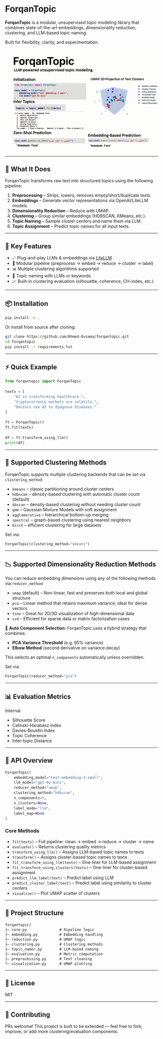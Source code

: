 # ForqanTopic

**ForqanTopic** is a modular, unsupervised topic modeling library that combines state-of-the-art embeddings, dimensionality reduction, clustering, and LLM-based topic naming.

Built for flexibility, clarity, and experimentation.


![ForqanTopic Overview](images/forqantopic.jpeg)

---

## 🔧 What It Does

ForqanTopic transforms raw text into structured topics using the following pipeline:

1. **Preprocessing** – Strips, lowers, removes empty/short/duplicate texts.
2. **Embeddings** – Generate vector representations via OpenAI/LiteLLM models.
3. **Dimensionality Reduction** – Reduce with UMAP.
4. **Clustering** – Group similar embeddings (HDBSCAN, KMeans, etc.).
5. **Topic Naming** – Sample cluster centers and name them via LLM.
6. **Topic Assignment** – Predict topic names for all input texts.

---

## 🚀 Key Features

- ✅ Plug-and-play LLMs & embeddings via [LiteLLM](https://github.com/BerriAI/litellm)
- 🧩 Modular pipeline (preprocess → embed → reduce → cluster → label)
- 📊 Multiple clustering algorithms supported
- 📌 Topic naming with LLMs or keywords
- 📈 Built-in clustering evaluation (silhouette, coherence, CH-index, etc.)

---

## 📦 Installation

```bash
pip install -e .
```

Or install from source after cloning:

```bash
git clone https://github.com/Ahmed-Ousama/forqantopic.git
cd forqantopic
pip install -r requirements.txt
```

---

## ⚡ Quick Example

```python
from forqantopic import ForqanTopic

texts = [
    "AI is transforming healthcare.",
    "Cryptocurrency markets are volatile.",
    "Doctors use AI to diagnose diseases."
]

ft = ForqanTopic()
ft.fit(texts)

df = ft.transform_using_llm()
print(df)
```

---

## 🧪 Supported Clustering Methods

ForqanTopic supports multiple clustering backends that can be set via `clustering_method`:

- `kmeans` – classic partitioning around cluster centers
- `hdbscan` – density-based clustering with automatic cluster count (default)
- `dbscan` – density-based clustering without needing cluster count
- `gmm` – Gaussian Mixture Models with soft assignment
- `agglomerative` – hierarchical bottom-up merging
- `spectral` – graph-based clustering using nearest neighbors
- `birch` – efficient clustering for large datasets

Set via:
```python
ForqanTopic(clustering_method="kmeans")
```

---

## 📉 Supported Dimensionality Reduction Methods

You can reduce embedding dimensions using any of the following methods via `reducer_method`:

- `umap` (default) – Non-linear, fast and preserves both local and global structure
- `pca` – Linear method that retains maximum variance; ideal for dense vectors
- `tsne` – Great for 2D/3D visualization of high-dimensional data
- `svd` – Efficient for sparse data or matrix factorization cases

🔧 **Auto Component Selection**:
ForqanTopic uses a hybrid strategy that combines:
- **PCA Variance Threshold** (e.g. 95% variance)
- **Elbow Method** (second derivative on variance decay)

This selects an optimal `n_components` automatically unless overridden.

Set via:
```python
ForqanTopic(reducer_method="pca")
```

---

## 📊 Evaluation Metrics

Internal:
- Silhouette Score
- Calinski-Harabasz Index
- Davies-Bouldin Index
- Topic Coherence
- Inter-topic Distance

---

## 🧱 API Overview

```python
ForqanTopic(
    embedding_model="text-embedding-3-small",
    llm_model="gpt-4o-mini",
    reducer_method="umap",
    clustering_method="hdbscan",
    n_components=5,
    n_clusters=None,
    label_mode="llm",
    label_map=None
)
```

### Core Methods

- `fit(texts)` – Full pipeline: clean → embed → reduce → cluster → name
- `evaluate()` – Returns clustering quality metrics
- `transform_using_llm()` – Assigns LLM-based topic names to texts
- `transform()` – Assigns cluster-based topic names to texts
- `fit_transform_using_llm(texts)` – One-liner for LLM-based assignment
- `fit_transform_using_clusters(texts)` – One-liner for cluster-based assignment
- `predict_llm_label(text)` – Predict label using LLM
- `predict_cluster_label(text)` – Predict label using similarity to cluster centers
- `visualize()` – Plot UMAP scatter of clusters

---

## 📂 Project Structure

```
forqantopic/
├— core.py               # Pipeline logic
├— embedding.py          # Embedding handling
├— reduction.py          # UMAP logic
├— clustering.py         # Clustering methods
├— topic_namer.py        # LLM-based naming
├— evaluation.py         # Metric computation
├— preprocessing.py      # Text cleaning
└— visualization.py      # UMAP plotting
```

---

## 📜 License

MIT

---

## 🤝 Contributing

PRs welcome! This project is built to be extended — feel free to fork, improve, or add more clustering/evaluation components.

